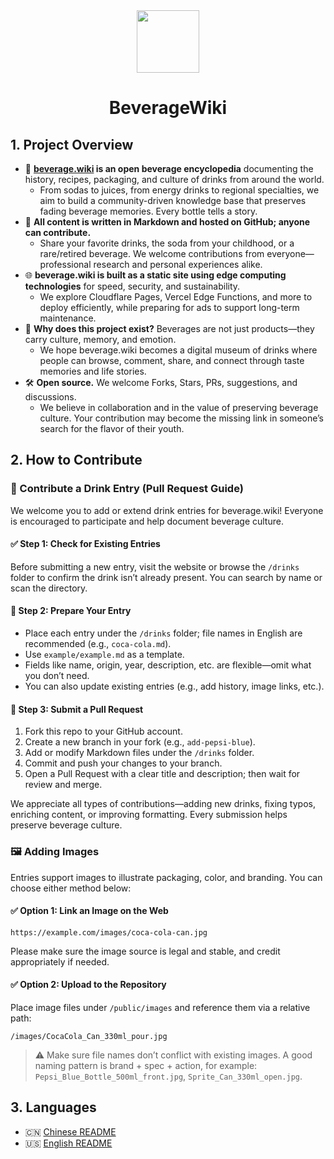 <div align="center">
<img src="https://s2.loli.net/2025/10/04/lMf9pqYnQD3kt7T.png" style="width:100px;" width="100"/>
<h1>BeverageWiki</h1>
</div>

## 1. Project Overview

- 🍹 **[beverage.wiki](https://beverage.wiki/) is an open beverage encyclopedia** documenting the history, recipes, packaging, and culture of drinks from around the world.
	- From sodas to juices, from energy drinks to regional specialties, we aim to build a community-driven knowledge base that preserves fading beverage memories. Every bottle tells a story.
- 📖 **All content is written in Markdown and hosted on GitHub; anyone can contribute.**
	- Share your favorite drinks, the soda from your childhood, or a rare/retired beverage. We welcome contributions from everyone—professional research and personal experiences alike.
- 🌐 **beverage.wiki is built as a static site using edge computing technologies** for speed, security, and sustainability.
	- We explore Cloudflare Pages, Vercel Edge Functions, and more to deploy efficiently, while preparing for ads to support long-term maintenance.
- 🧃 **Why does this project exist?** Beverages are not just products—they carry culture, memory, and emotion.
	- We hope beverage.wiki becomes a digital museum of drinks where people can browse, comment, share, and connect through taste memories and life stories.
- 🛠 **Open source.** We welcome Forks, Stars, PRs, suggestions, and discussions.
	- We believe in collaboration and in the value of preserving beverage culture. Your contribution may become the missing link in someone’s search for the flavor of their youth.

## 2. How to Contribute

### 🧃 Contribute a Drink Entry (Pull Request Guide)

We welcome you to add or extend drink entries for beverage.wiki! Everyone is encouraged to participate and help document beverage culture.

#### ✅ Step 1: Check for Existing Entries

Before submitting a new entry, visit the website or browse the `/drinks` folder to confirm the drink isn’t already present. You can search by name or scan the directory.

#### 📄 Step 2: Prepare Your Entry

- Place each entry under the `/drinks` folder; file names in English are recommended (e.g., `coca-cola.md`).
- Use `example/example.md` as a template.
- Fields like name, origin, year, description, etc. are flexible—omit what you don’t need.
- You can also update existing entries (e.g., add history, image links, etc.).

#### 🔧 Step 3: Submit a Pull Request

1. Fork this repo to your GitHub account.
2. Create a new branch in your fork (e.g., `add-pepsi-blue`).
3. Add or modify Markdown files under the `/drinks` folder.
4. Commit and push your changes to your branch.
5. Open a Pull Request with a clear title and description; then wait for review and merge.

We appreciate all types of contributions—adding new drinks, fixing typos, enriching content, or improving formatting. Every submission helps preserve beverage culture.

### 🖼 Adding Images

Entries support images to illustrate packaging, color, and branding. You can choose either method below:

#### ✅ Option 1: Link an Image on the Web

```text
https://example.com/images/coca-cola-can.jpg
```

Please make sure the image source is legal and stable, and credit appropriately if needed.

#### ✅ Option 2: Upload to the Repository

Place image files under `/public/images` and reference them via a relative path:

```text
/images/CocaCola_Can_330ml_pour.jpg
```

> ⚠️ Make sure file names don’t conflict with existing images. A good naming pattern is brand + spec + action, for example: `Pepsi_Blue_Bottle_500ml_front.jpg`, `Sprite_Can_330ml_open.jpg`.

## 3. Languages

- 🇨🇳 [Chinese README](README.md)
- 🇺🇸 [English README](README.en.md)

